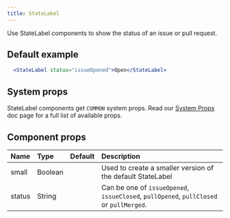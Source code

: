 ```yaml
---
title: StateLabel
---
```

Use StateLabel components to show the status of an issue or pull request.

## Default example

```jsx live
  <StateLabel status="issueOpened">Open</StateLabel>
```

## System props

StateLabel components get `COMMON` system props. Read our [System Props](/system-props) doc page for a full list of available props.

## Component props

| Name | Type | Default | Description |
| :- | :- | :-: | :- |
| small | Boolean | | Used to create a smaller version of the default StateLabel |
| status | String | | Can be one of `issueOpened`, `issueClosed`, `pullOpened`, `pullClosed` or `pullMerged`.
